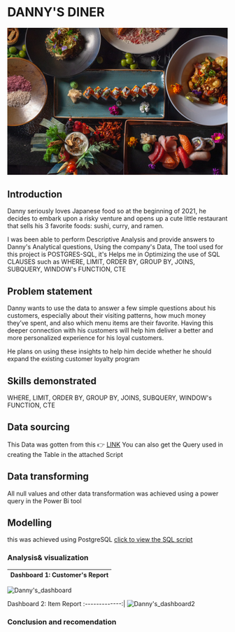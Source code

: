  # DANNY'S DINER
 ![](istockphoto.jpg)

## Introduction
Danny seriously loves Japanese food so at the beginning of 2021, he decides to embark upon a risky venture and opens up a cute little restaurant that sells his 3 favorite foods: sushi, curry, and ramen.

I was been able to perform Descriptive Analysis and provide answers to  Danny's Analytical questions, Using the company's Data, The tool used for this project is POSTGRES-SQL, it's Helps me in Optimizing the use of SQL CLAUSES such as WHERE, LIMIT, ORDER BY, GROUP BY, JOINS, SUBQUERY, WINDOW's FUNCTION, CTE

## Problem statement

Danny wants to use the data to answer a few simple questions about his customers, especially about their visiting patterns, how much money they’ve spent, and also which menu items are their favorite. Having this deeper connection with his customers will help him deliver a better and more personalized experience for his loyal customers.

He plans on using these insights to help him decide whether he should expand the existing customer loyalty program

## Skills demonstrated
 WHERE, LIMIT, ORDER BY, GROUP BY, JOINS, SUBQUERY, WINDOW's FUNCTION, CTE


## Data sourcing
This Data was gotten from this 👉 [LINK](https://8weeksqlchallenge.com/case-study-1/)
You can also get the Query used in creating the Table in the attached Script

## Data transforming
All null values and other data transformation was achieved using a power query in the Power Bi tool

## Modelling
this was achieved using PostgreSQL 
[click to view the SQL script ](https://github.com/Bumzeal/-SQL-_PROJECT/blob/main/WK1SQL_CHALLENGE_DANNY.sql)

### Analysis& visualization
Dashboard 1: Customer's Report |
:-------------:|
![Danny's_dashboard](https://user-images.githubusercontent.com/78567274/234736028-deda488f-3729-4aa9-8691-febb3234971f.PNG)

Dashboard 2: Item Report 
:-------------:|
![Danny's_dashboard2](https://user-images.githubusercontent.com/78567274/234736569-7e77d5fd-8737-4bcb-9151-43a4206df447.PNG)




### Conclusion and recomendation
